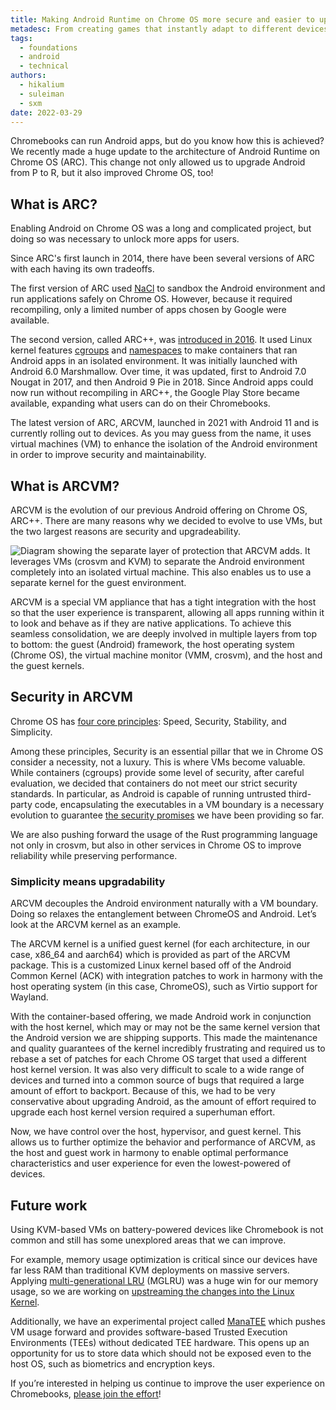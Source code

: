 ```yaml
---
title: Making Android Runtime on Chrome OS more secure and easier to upgrade with ARCVM
metadesc: From creating games that instantly adapt to different devices to making styluses feel just like drawing on paper, here’s a wrap-up of the latest improvements in Chrome OS for 2021.
tags:
  - foundations
  - android
  - technical
authors:
  - hikalium
  - suleiman
  - sxm
date: 2022-03-29
---
```


Chromebooks can run Android apps, but do you know how this is achieved? We recently made a huge update to the architecture of Android Runtime on Chrome OS (ARC). This change not only allowed us to upgrade Android from P to R, but it also improved Chrome OS, too!

## What is ARC?

Enabling Android on Chrome OS was a long and complicated project, but doing so was necessary to unlock more apps for users.

Since ARC's first launch in 2014, there have been several versions of ARC with each having its own tradeoffs.

The first version of ARC used [NaCl](https://developer.chrome.com/docs/native-client/) to sandbox the Android environment and run applications safely on Chrome OS. However, because it required recompiling, only a limited number of apps chosen by Google were available.

The second version, called ARC++, was [introduced in 2016](https://events.static.linuxfound.org/sites/events/files/slides/ContainersPresoLCE.pdf). It used Linux kernel features [cgroups](https://en.wikipedia.org/wiki/Cgroups) and [namespaces](https://en.wikipedia.org/wiki/Linux_namespaces) to make containers that ran Android apps in an isolated environment. It was initially launched with Android 6.0 Marshmallow. Over time, it was updated, first to Android 7.0 Nougat in 2017, and then Android 9 Pie in 2018. Since Android apps could now run without recompiling in ARC++, the Google Play Store became available, expanding what users can do on their Chromebooks.

The latest version of ARC, ARCVM, launched in 2021 with Android 11 and is currently rolling out to devices. As you may guess from the name, it uses virtual machines (VM) to enhance the isolation of the Android environment in order to improve security and maintainability.

## What is ARCVM?

ARCVM is the evolution of our previous Android offering on Chrome OS, ARC++. There are many reasons why we decided to evolve to use VMs, but the two largest reasons are security and upgradeability.

![Diagram showing the separate layer of protection that ARCVM adds. It leverages VMs (crosvm and KVM) to separate the Android environment completely into an isolated virtual machine. This also enables us to use a separate kernel for the guest environment.](ix://posts/making-android-more-secure-with-arcvm/ARCPP_TO_ARCVM.svg)

ARCVM is a special VM appliance that has a tight integration with the host so that the user experience is transparent, allowing all apps running within it to look and behave as if they are native applications. To achieve this seamless consolidation, we are deeply involved in multiple layers from top to bottom: the guest (Android) framework, the host operating system (Chrome OS), the virtual machine monitor (VMM, crosvm), and the host and the guest kernels.

## Security in ARCVM

Chrome OS has [four core principles](https://www.chromium.org/developers/core-principles/): Speed, Security, Stability, and Simplicity.

Among these principles, Security is an essential pillar that we in Chrome OS consider a necessity, not a luxury. This is where VMs become valuable. While containers (cgroups) provide some level of security, after careful evaluation, we decided that containers do not meet our strict security standards. In particular, as Android is capable of running untrusted third-party code, encapsulating the executables in a VM boundary is a necessary evolution to guarantee [the security promises](https://www.youtube.com/watch?v=A9WVmNfgjtQ) we have been providing so far.

We are also pushing forward the usage of the Rust programming language not only in crosvm, but also in other services in Chrome OS to improve reliability while preserving performance.

### Simplicity means upgradability

ARCVM decouples the Android environment naturally with a VM boundary. Doing so relaxes the entanglement between ChromeOS and Android. Let’s look at the ARCVM kernel as an example.

The ARCVM kernel is a unified guest kernel (for each architecture, in our case, x86_64 and aarch64) which is provided as part of the ARCVM package. This is a customized Linux kernel based off of the Android Common Kernel (ACK) with integration patches to work in harmony with the host operating system (in this case, ChromeOS), such as Virtio support for Wayland.

With the container-based offering, we made Android work in conjunction with the host kernel, which may or may not be the same kernel version that the Android version we are shipping supports. This made the maintenance and quality guarantees of the kernel incredibly frustrating and required us to rebase a set of patches for each Chrome OS target that used a different host kernel version. It was also very difficult to scale to a wide range of devices and turned into a common source of bugs that required a large amount of effort to backport. Because of this, we had to be very conservative about upgrading Android, as the amount of effort required to upgrade each host kernel version required a superhuman effort.

Now, we have control over the host, hypervisor, and guest kernel. This allows us to further optimize the behavior and performance of ARCVM, as the host and guest work in harmony to enable optimal performance characteristics and user experience for even the lowest-powered of devices.

## Future work

Using KVM-based VMs on battery-powered devices like Chromebook is not common and still has some unexplored areas that we can improve.

For example, memory usage optimization is critical since our devices have far less RAM than traditional KVM deployments on massive servers. Applying [multi-generational LRU](https://www.phoronix.com/scan.php?page=news_item&px=Linux-Multigen-LRU) (MGLRU) was a huge win for our memory usage, so we are working on [upstreaming the changes into the Linux Kernel](https://www.phoronix.com/scan.php?page=news_item&px=Linux-MGLRU-v6-Linux).

Additionally, we have an experimental project called [ManaTEE](https://www.youtube.com/watch?v=BD_lcnkNAk4&t=508s) which pushes VM usage forward and provides software-based Trusted Execution Environments (TEEs) without dedicated TEE hardware. This opens up an opportunity for us to store data which should not be exposed even to the host OS, such as biometrics and encryption keys.

If you’re interested in helping us continue to improve the user experience on Chromebooks, [please join the effort](https://careers.google.com/jobs/results/?distance=50&hl=en_US&jlo=en_US&q=chrome%20os)!
